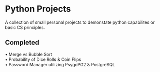
# Python Projects

A collection of small personal projects to demonstate python capabilites or basic CS principles.


## Completed
• Merge vs Bubble Sort <br />
• Probability of Dice Rolls & Coin Flips <br />
• Password Manager utilizing PsygoPG2 & PostgreSQL
